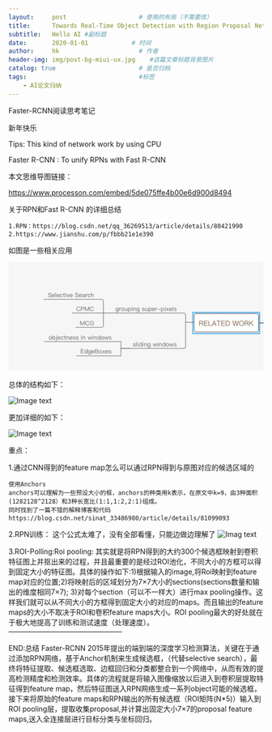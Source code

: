 ```yaml
---
layout:     post                    # 使用的布局（不需要改）
title:      Towards Real-Time Object Detection with Region Proposal Networks         # 标题
subtitle:   Hello AI #副标题
date:       2020-01-01            # 时间
author:     hk                      # 作者
header-img: img/post-bg-miui-ux.jpg    #这篇文章标题背景图片
catalog: true                       # 是否归档
tags:                               #标签
    - AI论文归纳
---
```

<!-- TOC -->Faster-RCNN阅读思考笔记<!-- /TOC -->
新年快乐

Tips: This kind of network work by using CPU

Faster R-CNN : To unify RPNs with Fast R-CNN

本文思维导图链接：

https://www.processon.com/embed/5de075ffe4b00e6d900d8494

关于RPN和Fast R-CNN 的详细总结

    1.RPN：https://blog.csdn.net/qq_36269513/article/details/80421990
    2.https://www.jianshu.com/p/fbbb21e1e390

如图是一些相关应用

![Image text](https://github.com/HK6666/HK6666.github.io/blob/master/_posts/img/Related-work.png?raw=true)


总体的结构如下：


![Image text](https://img-blog.csdnimg.cn/20191105195802765.png)

更加详细的如下：

![Image text](https://img-blog.csdnimg.cn/20191105195816143.png)


重点：


1.通过CNN得到的feature map怎么可以通过RPN得到与原图对应的候选区域的

    使用Anchors
    anchors可以理解为一些预设大小的框，anchors的种类用k表示，在原文中k=9，由3种面积(1282128^2128）和3种长宽比(1:1,1:2,2:1)组成。
    同时找到了一篇不错的解释博客和代码https://blog.csdn.net/sinat_33486980/article/details/81099093

2.RPN训练：
    这个公式太难了，没有全部看懂，只能边做边理解了
![Imag text](https://img-blog.csdnimg.cn/20191105195846644.png)

3.ROI-Polling:Roi pooling:
其实就是将RPN得到的大约300个候选框映射到卷积特征图上并抠出来的过程，并且最重要的是经过ROI池化，不同大小的方框可以得到固定大小的特征图。具体的操作如下:1)根据输入的image,将Roi映射到feature map对应的位置;2)将映射后的区域划分为7×7大小的sections(sections数量和输出的维度相同7×7); 3)对每个section（可以不一样大）进行max pooling操作。这样我们就可以从不同大小的方框得到固定大小的对应的maps。而且输出的feature maps的大小不取决于ROI和卷积feature maps大小。ROI pooling最大的好处就在于极大地提高了训练和测试速度（处理速度）。
————————————————



END:总结 Faster-RCNN 2015年提出的端到端的深度学习检测算法，关键在于通过添加RPN网络，基于Anchor机制来生成候选框，（代替selective search），最终将特征提取、候选框选取、边框回归和分类都整合到一个网络中，从而有效的提高检测精度和检测效率。具体的流程就是将输入图像缩放以后进入到卷积层提取特征得到feature map，然后特征图送入RPN网络生成一系列object可能的候选框，接下来将原始的feature maps和RPN输出的所有候选框（ROI矩阵(N*5)）输入到ROI pooling层，提取收集proposal,并计算出固定大小7×7的proposal feature maps,送入全连接层进行目标分类与坐标回归。


